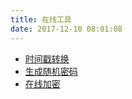 ```yaml
---
title: 在线工具
date: 2017-12-10 08:01:08
---
```


- [时间戳转换](/2017/12/09/timestamp/)
- [生成随机密码](/2017/12/06/get-random/)
- [在线加密](/2017/12/19/tool-crypto/)
